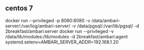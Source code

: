 ## centos 7

docker run --privileged -p 8080:8080 -v /data/ambari-server/:/var/log/ambari-server/ -v /data/pgsql/:/var/lib/pgsql/ -d 2breakfast/ambari:server
docker run --privileged -v /data/lib/modules:/lib/modules -d 2breakfast/ambari:agent systemd.setenv=AMBARI_SERVER_ADDR=192.168.1.20
